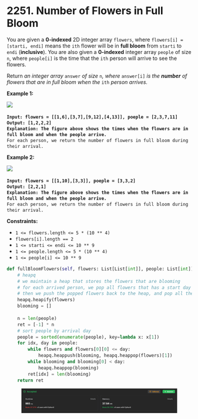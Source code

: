 # 2251. Number of Flowers in Full Bloom

You are given a **0-indexed** 2D integer array `flowers`, where `flowers[i] = [starti, endi]` means the `ith` flower will be in **full bloom** from `starti` to `endi` (**inclusive**). You are also given a **0-indexed** integer array `people` of size `n`, where `people[i]` is the time that the `ith` person will arrive to see the flowers.

Return _an integer array_ `answer` _of size_ `n`_, where_ `answer[i]` _is the **number** of flowers that are in full bloom when the_ `ith` _person arrives._

&#x20;

**Example 1:**

![](https://assets.leetcode.com/uploads/2022/03/02/ex1new.jpg)

<pre><code><strong>Input: flowers = [[1,6],[3,7],[9,12],[4,13]], poeple = [2,3,7,11]
</strong><strong>Output: [1,2,2,2]
</strong><strong>Explanation: The figure above shows the times when the flowers are in full bloom and when the people arrive.
</strong>For each person, we return the number of flowers in full bloom during their arrival.
</code></pre>

**Example 2:**

![](https://assets.leetcode.com/uploads/2022/03/02/ex2new.jpg)

<pre><code><strong>Input: flowers = [[1,10],[3,3]], poeple = [3,3,2]
</strong><strong>Output: [2,2,1]
</strong><strong>Explanation: The figure above shows the times when the flowers are in full bloom and when the people arrive.
</strong>For each person, we return the number of flowers in full bloom during their arrival.
</code></pre>

&#x20;

**Constraints:**

* `1 <= flowers.length <= 5 * (10 ** 4)`
* `flowers[i].length == 2`
* `1 <= starti <= endi <= 10 ** 9`
* `1 <= people.length <= 5 * (10 ** 4)`
* `1 <= people[i] <= 10 ** 9`

```python
def fullBloomFlowers(self, flowers: List[List[int]], people: List[int]) -> List[int]:
    # heapq
    # we maintain a heap that stores the flowers that are blooming
    # for each arrived person, we pop all flowers that has a start day <= person's arrival day
    # then we push the popped flowers back to the heap, and pop all the flowers that has an end day < person's arrival day
    heapq.heapify(flowers)
    blooming = []

    n = len(people)
    ret = [-1] * n
    # sort people by arrival day
    people = sorted(enumerate(people), key=lambda x: x[1])
    for idx, day in people:
        while flowers and flowers[0][0] <= day:
            heapq.heappush(blooming, heapq.heappop(flowers)[1])
        while blooming and blooming[0] < day:
            heapq.heappop(blooming)
        ret[idx] = len(blooming)
    return ret
```

<figure><img src="../../.gitbook/assets/image (12).png" alt=""><figcaption></figcaption></figure>
